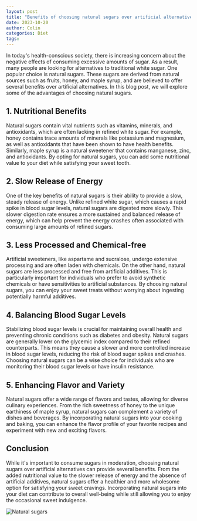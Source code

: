 ```yaml
---
layout: post
title: "Benefits of choosing natural sugars over artificial alternatives"
date: 2023-10-20
author: Colin
categories: Diet
tags: 
---
```


In today's health-conscious society, there is increasing concern about the negative effects of consuming excessive amounts of sugar. As a result, many people are looking for alternatives to traditional white sugar. One popular choice is natural sugars. These sugars are derived from natural sources such as fruits, honey, and maple syrup, and are believed to offer several benefits over artificial alternatives. In this blog post, we will explore some of the advantages of choosing natural sugars.

## 1. Nutritional Benefits

Natural sugars contain vital nutrients such as vitamins, minerals, and antioxidants, which are often lacking in refined white sugar. For example, honey contains trace amounts of minerals like potassium and magnesium, as well as antioxidants that have been shown to have health benefits. Similarly, maple syrup is a natural sweetener that contains manganese, zinc, and antioxidants. By opting for natural sugars, you can add some nutritional value to your diet while satisfying your sweet tooth.

## 2. Slow Release of Energy

One of the key benefits of natural sugars is their ability to provide a slow, steady release of energy. Unlike refined white sugar, which causes a rapid spike in blood sugar levels, natural sugars are digested more slowly. This slower digestion rate ensures a more sustained and balanced release of energy, which can help prevent the energy crashes often associated with consuming large amounts of refined sugars.

## 3. Less Processed and Chemical-free

Artificial sweeteners, like aspartame and sucralose, undergo extensive processing and are often laden with chemicals. On the other hand, natural sugars are less processed and free from artificial additives. This is particularly important for individuals who prefer to avoid synthetic chemicals or have sensitivities to artificial substances. By choosing natural sugars, you can enjoy your sweet treats without worrying about ingesting potentially harmful additives.

## 4. Balancing Blood Sugar Levels

Stabilizing blood sugar levels is crucial for maintaining overall health and preventing chronic conditions such as diabetes and obesity. Natural sugars are generally lower on the glycemic index compared to their refined counterparts. This means they cause a slower and more controlled increase in blood sugar levels, reducing the risk of blood sugar spikes and crashes. Choosing natural sugars can be a wise choice for individuals who are monitoring their blood sugar levels or have insulin resistance.

## 5. Enhancing Flavor and Variety

Natural sugars offer a wide range of flavors and tastes, allowing for diverse culinary experiences. From the rich sweetness of honey to the unique earthiness of maple syrup, natural sugars can complement a variety of dishes and beverages. By incorporating natural sugars into your cooking and baking, you can enhance the flavor profile of your favorite recipes and experiment with new and exciting flavors.

## Conclusion

While it's important to consume sugars in moderation, choosing natural sugars over artificial alternatives can provide several benefits. From the added nutritional value to the slower release of energy and the absence of artificial additives, natural sugars offer a healthier and more wholesome option for satisfying your sweet cravings. Incorporating natural sugars into your diet can contribute to overall well-being while still allowing you to enjoy the occasional sweet indulgence.

![Natural sugars](https://source.unsplash.com/1600x900/?natural,sugars)